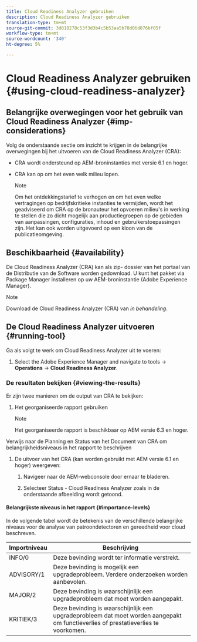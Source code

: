 ```yaml
---
title: Cloud Readiness Analyzer gebruiken
description: Cloud Readiness Analyzer gebruiken
translation-type: tm+mt
source-git-commit: 3d818278c53f3d3b4c5b53aa5b78d06d876bf05f
workflow-type: tm+mt
source-wordcount: '340'
ht-degree: 5%

---
```



# Cloud Readiness Analyzer gebruiken {#using-cloud-readiness-analyzer}

## Belangrijke overwegingen voor het gebruik van Cloud Readiness Analyzer {#imp-considerations}

Volg de onderstaande sectie om inzicht te krijgen in de belangrijke overwegingen bij het uitvoeren van de Cloud Readiness Analyzer (CRA):

* CRA wordt ondersteund op AEM-broninstanties met versie 6.1 en hoger.
* CRA kan op om het even welk milieu lopen.

   >[!NOTE]
   >Om het ontdekkingstarief te verhogen en om het even welke vertragingen op bedrijfskritieke instanties te vermijden, wordt het geadviseerd om CRA op de bronauteur het opvoeren milieu&#39;s in werking te stellen die zo dicht mogelijk aan productiegroepen op de gebieden van aanpassingen, configuraties, inhoud en gebruikerstoepassingen zijn. Het kan ook worden uitgevoerd op een kloon van de publicatieomgeving.

## Beschikbaarheid {#availability}

De Cloud Readiness Analyzer (CRA) kan als zip- dossier van het portaal van de Distributie van de Software worden gedownload. U kunt het pakket via Package Manager installeren op uw AEM-broninstantie (Adobe Experience Manager).

>[!NOTE]
>Download de Cloud Readiness Analyzer (CRA) van *in behandeling*.

## De Cloud Readiness Analyzer uitvoeren {#running-tool}

Ga als volgt te werk om Cloud Readiness Analyzer uit te voeren:

1. Select the Adobe Experience Manager and navigate to tools -> **Operations** -> **Cloud Readiness Analyzer**.

### De resultaten bekijken {#viewing-the-results}

Er zijn twee manieren om de output van CRA te bekijken:

1. Het georganiseerde rapport gebruiken

   >[!NOTE]
   >Het georganiseerde rapport is beschikbaar op AEM versie 6.3 en hoger.

Verwijs naar de Planning en Status van het Document van CRA om belangrijkheidsniveaus in het rapport te beschrijven

1. De uitvoer van het CRA (kan worden gebruikt met AEM versie 6.1 en hoger) weergeven:

   1. Navigeer naar de AEM-webconsole door ernaar te bladeren.

   1. Selecteer Status - Cloud Readiness Analyzer zoals in de onderstaande afbeelding wordt getoond.

#### Belangrijkste niveaus in het rapport {#importance-levels}

In de volgende tabel wordt de betekenis van de verschillende belangrijke niveaus voor de analyse van patroondetectoren en gereedheid voor cloud beschreven.

| Importniveau | Beschrijving |
|--- |--- |
| INFO/0 | Deze bevinding wordt ter informatie verstrekt. |
| ADVISORY/1 | Deze bevinding is mogelijk een upgradeprobleem. Verdere onderzoeken worden aanbevolen. |
| MAJOR/2 | Deze bevinding is waarschijnlijk een upgradeprobleem dat moet worden aangepakt. |
| KRITIEK/3 | Deze bevinding is waarschijnlijk een upgradeprobleem dat moet worden aangepakt om functieverlies of prestatieverlies te voorkomen. |